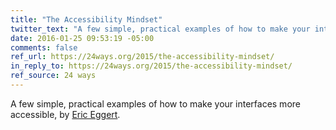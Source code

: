 ```yaml
---
title: "The Accessibility Mindset"
twitter_text: "A few simple, practical examples of how to make your interfaces more accessible, from @yatil"
date: 2016-01-25 09:53:19 -05:00
comments: false
ref_url: https://24ways.org/2015/the-accessibility-mindset/
in_reply_to: https://24ways.org/2015/the-accessibility-mindset/
ref_source: 24 ways
---
```


A few simple, practical examples of how to make your interfaces more accessible, by [Eric Eggert](https://yatil.net/).